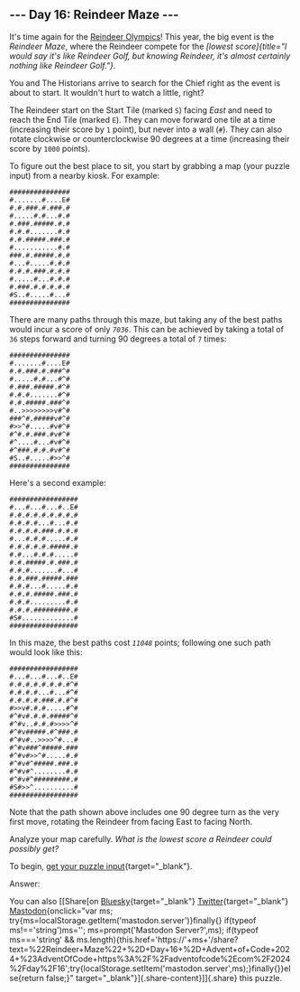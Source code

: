 ## \-\-- Day 16: Reindeer Maze \-\--

It\'s time again for the [Reindeer Olympics](/2015/day/14)! This year,
the big event is the *Reindeer Maze*, where the Reindeer compete for the
*[lowest
score]{title="I would say it's like Reindeer Golf, but knowing Reindeer, it's almost certainly nothing like Reindeer Golf."}*.

You and The Historians arrive to search for the Chief right as the event
is about to start. It wouldn\'t hurt to watch a little, right?

The Reindeer start on the Start Tile (marked `S`) facing *East* and need
to reach the End Tile (marked `E`). They can move forward one tile at a
time (increasing their score by `1` point), but never into a wall (`#`).
They can also rotate clockwise or counterclockwise 90 degrees at a time
(increasing their score by `1000` points).

To figure out the best place to sit, you start by grabbing a map (your
puzzle input) from a nearby kiosk. For example:

    ###############
    #.......#....E#
    #.#.###.#.###.#
    #.....#.#...#.#
    #.###.#####.#.#
    #.#.#.......#.#
    #.#.#####.###.#
    #...........#.#
    ###.#.#####.#.#
    #...#.....#.#.#
    #.#.#.###.#.#.#
    #.....#...#.#.#
    #.###.#.#.#.#.#
    #S..#.....#...#
    ###############

There are many paths through this maze, but taking any of the best paths
would incur a score of only *`7036`*. This can be achieved by taking a
total of `36` steps forward and turning 90 degrees a total of `7` times:

    ###############
    #.......#....E#
    #.#.###.#.###^#
    #.....#.#...#^#
    #.###.#####.#^#
    #.#.#.......#^#
    #.#.#####.###^#
    #..>>>>>>>>v#^#
    ###^#.#####v#^#
    #>>^#.....#v#^#
    #^#.#.###.#v#^#
    #^....#...#v#^#
    #^###.#.#.#v#^#
    #S..#.....#>>^#
    ###############

Here\'s a second example:

    #################
    #...#...#...#..E#
    #.#.#.#.#.#.#.#.#
    #.#.#.#...#...#.#
    #.#.#.#.###.#.#.#
    #...#.#.#.....#.#
    #.#.#.#.#.#####.#
    #.#...#.#.#.....#
    #.#.#####.#.###.#
    #.#.#.......#...#
    #.#.###.#####.###
    #.#.#...#.....#.#
    #.#.#.#####.###.#
    #.#.#.........#.#
    #.#.#.#########.#
    #S#.............#
    #################

In this maze, the best paths cost *`11048`* points; following one such
path would look like this:

    #################
    #...#...#...#..E#
    #.#.#.#.#.#.#.#^#
    #.#.#.#...#...#^#
    #.#.#.#.###.#.#^#
    #>>v#.#.#.....#^#
    #^#v#.#.#.#####^#
    #^#v..#.#.#>>>>^#
    #^#v#####.#^###.#
    #^#v#..>>>>^#...#
    #^#v###^#####.###
    #^#v#>>^#.....#.#
    #^#v#^#####.###.#
    #^#v#^........#.#
    #^#v#^#########.#
    #S#>>^..........#
    #################

Note that the path shown above includes one 90 degree turn as the very
first move, rotating the Reindeer from facing East to facing North.

Analyze your map carefully. *What is the lowest score a Reindeer could
possibly get?*

To begin, [get your puzzle input](16/input){target="_blank"}.

Answer:

You can also [\[Share[on
[Bluesky](https://bsky.app/intent/compose?text=%22Reindeer+Maze%22+%2D+Day+16+%2D+Advent+of+Code+2024+%23AdventOfCode+https%3A%2F%2Fadventofcode%2Ecom%2F2024%2Fday%2F16){target="_blank"}
[Twitter](https://twitter.com/intent/tweet?text=%22Reindeer+Maze%22+%2D+Day+16+%2D+Advent+of+Code+2024&url=https%3A%2F%2Fadventofcode%2Ecom%2F2024%2Fday%2F16&related=ericwastl&hashtags=AdventOfCode){target="_blank"}
[Mastodon](javascript:void(0);){onclick="var ms; try{ms=localStorage.getItem('mastodon.server')}finally{} if(typeof ms!=='string')ms=''; ms=prompt('Mastodon Server?',ms); if(typeof ms==='string' && ms.length){this.href='https://'+ms+'/share?text=%22Reindeer+Maze%22+%2D+Day+16+%2D+Advent+of+Code+2024+%23AdventOfCode+https%3A%2F%2Fadventofcode%2Ecom%2F2024%2Fday%2F16';try{localStorage.setItem('mastodon.server',ms);}finally{}}else{return false;}"
target="_blank"}]{.share-content}\]]{.share} this puzzle.

